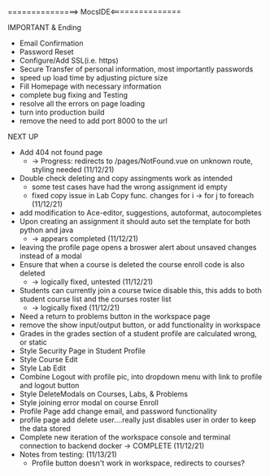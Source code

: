 ===============> MocsIDE<===============

IMPORTANT & Ending
* Email Confirmation
* Password Reset
* Configure/Add SSL(i.e. https)
* Secure Transfer of personal information, most importantly passwords
* speed up load time by adjusting picture size
* Fill Homepage with necessary information
* complete bug fixing and Testing
* resolve all the errors on page loading
* turn into production build
* remove the need to add port 8000 to the url



NEXT UP
* Add 404 not found page 
    * -> Progress: redirects to /pages/NotFound.vue on unknown route, styling needed (11/12/21)
* Double check deleting and copy assingments work as intended
    * some test cases have had the wrong assignment id empty
    * fixed copy issue in Lab Copy func. changes for i -> for j to foreach (11/12/21)
* add modification to Ace-editor, suggestions, autoformat, autocompletes
* Upon creating an assignment it should auto set the template for both python and java
    * -> appears completed (11/12/21)
* leaving the profile page opens a broswer alert about unsaved changes instead of a modal
* Ensure that when a course is deleted the course enroll code is also deleted 
    * -> logically fixed, untested (11/12/21)
* Students can currently join a course twice disable this, this adds to both student course list and the courses roster list
    * -> logically fixed (11/12/21)
* Need a return to problems button in the workspace page
* remove the show input/output button, or add functionality in workspace
* Grades in the grades section of a student profile are calculated wrong, or static
* Style Security Page in Student Profile
* Style Course Edit
* Style Lab Edit
* Combine Logout with profile pic, into dropdown menu with link to profile and logout button
* Style DeleteModals on Courses, Labs, & Problems
* Style joining error modal on course Enroll
* Profile Page add change email, and password functionality
* profile page add delete user....really just disables user in order to keep the data stored
* Complete new iteration of the workspace console and terminal connection to backend docker -> COMPLETE (11/12/21)
* Notes from testing: (11/13/21)
    * Profile button doesn't work in workspace, redirects to courses?
